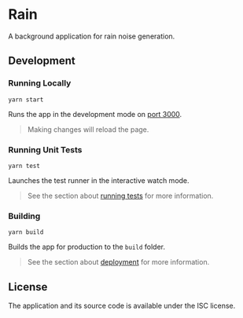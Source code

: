 # Rain

A background application for rain noise generation.

## Development

### Running Locally

    yarn start

Runs the app in the development mode on [port 3000][].

> Making changes will reload the page.

[port 3000]: http://localhost:3000

### Running Unit Tests

    yarn test

Launches the test runner in the interactive watch mode.

> See the section about [running tests][] for more information.

[running tests]: https://facebook.github.io/create-react-app/docs/running-tests

### Building

    yarn build

Builds the app for production to the `build` folder.

> See the section about [deployment][] for more information.

[deployment]: https://facebook.github.io/create-react-app/docs/deployment

## License

The application and its source code is available under the ISC license.
